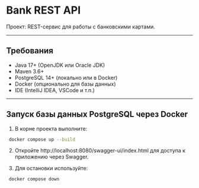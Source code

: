 # Bank REST API

Проект: REST-сервис для работы с банковскими картами.

---

## Требования

- Java 17+ (OpenJDK или Oracle JDK)
- Maven 3.6+
- PostgreSQL 14+ (локально или в Docker)
- Docker (опционально для базы данных)
- IDE (IntelliJ IDEA, VSCode и т.п.)

---

## Запуск базы данных PostgreSQL через Docker

1. В корне проекта выполните:

```bash
 docker compose up --build
```
2. Откройте http://localhost:8080/swagger-ui/index.html для доступа к приложению через Swagger.

3. Для остановки используйте:
```bash
 docker compose down
```